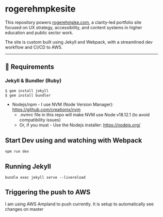 # rogerehmpkesite

This repository powers [rogerehmpke.com](https://www.rogerehmpke.com), a clarity-led portfolio site focused on UX strategy, accessibility, and content systems in higher education and public sector work.

The site is custom built using Jekyll and Webpack, with a streamlined dev workflow and CI/CD to AWS.

---

## 🔧 Requirements

### Jekyll & Bundler (Ruby)

```bash
$ gem install jekyll
$ gem install bundler
```
 - Nodejs/npm - I use NVM (Node Version Manager): https://github.com/creationix/nvm
   - .nvmrc file in this repo will make NVM use Node v18.12.1
 (to avoid compatibility issues)
   - Or, if you must - Use the Nodejs installer: https://nodejs.org/
## Start Dev using and watching with Webpack

`npm run dev`

## Running Jekyll

`bundle exec jekyll serve --livereload`

## Triggering the push to AWS

I am using AWS Ampland to push currently. It is setup to automatically see changes on master
